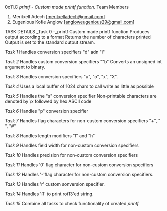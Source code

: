 0x11.C _printf - Custom made printf function._
Team Members
1. Meritxell Adech [meritxelladech@gmail.com]
2. Eugenious Kofie Anglow [angloweugenious29@gmail.com]

TASK DETAILS
_Task 0 -_printf
Custom made printf function 
Produces output according to a format
Returns the number of characters printed
Output is set to the standard output stream.
 
_Task 1_
Handles conversion specifiers "d" adn "i"
 
_Task 2_
Handles custom conversion specifiers ""b"
Converts an unsigned int argument to binary.
 
_Task 3_
Handles conversion specifiers "u", "o", "x", "X".
 
_Task 4_
Uses a local buffer of 1024 chars to call write as little as possible
 
_Task 5_
Handles the "s" conversion specifier
Non-printable characters are denoted by \x followed by hex ASCII code
 
_Task 6_
Handles "p" conversion specifier

_Task 7_
Handles flag characters for non-custom conversion specifiers "+", " ", "#"
 
_Task 8_
Handles length modifiers "l" and "h"

_Task 9_
Handles field width for non-custom conversion specifiers
 
_Task 10_
Handles precision for non-custom conversion specifiers
 
_Task 11_
Handles '0' flag character for non-custom conversion specifiers
 
_Task 12_
Handles '-'flag character for non-custom conversion specifiers.
 
_Task 13_
Handles 'r' custom sonversion specifier.
 
_Task 14_
Handles 'R' to print rot13'ed string.
 
_Task 15_
Combine all tasks to check functionality of created _printf._
